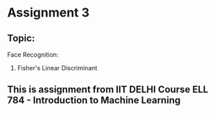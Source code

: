 # Assignment 3 

## Topic:

Face Recognition:

1. Fisher's Linear Discriminant  

## This is assignment from IIT DELHI Course ELL 784 - Introduction to Machine Learning
